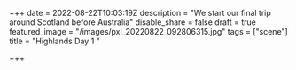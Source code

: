 +++
date = 2022-08-22T10:03:19Z
description = "We start our final trip around Scotland before Australia"
disable_share = false
draft = true
featured_image = "/images/pxl_20220822_092806315.jpg"
tags = ["scene"]
title = "Highlands Day 1 "

+++
